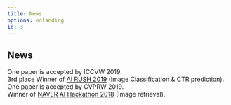 ```yaml
---
title: News
options: nolanding
id: 3
---
```


## News
One paper is accepted by ICCVW 2019.  
3rd place Winner of [AI RUSH 2019](https://ai-rush.com) (Image Classification & CTR prediction).  
One paper is accepted by CVPRW 2019.  
Winner of [NAVER AI Hackathon 2018](https://campaign.naver.com/aihackathon2018) (Image retrieval).
